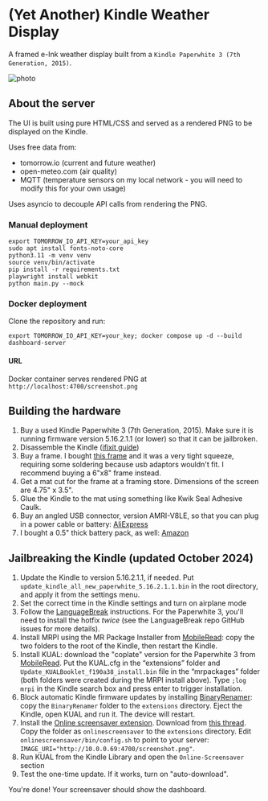 # (Yet Another) Kindle Weather Display

A framed e-Ink weather display built from a `Kindle Paperwhite 3 (7th Generation, 2015)`.

![photo](https://github.com/user-attachments/assets/6062ded0-b178-4c10-bf79-d50fd1f118e7)

## About the server

The UI is built using pure HTML/CSS and served as a rendered PNG to be displayed on the Kindle.

Uses free data from:

* tomorrow.io (current and future weather)
* open-meteo.com (air quality)
* MQTT (temperature sensors on my local network - you will need to modify this for your own usage)

Uses asyncio to decouple API calls from rendering the PNG.

### Manual deployment

```
export TOMORROW_IO_API_KEY=your_api_key
sudo apt install fonts-noto-core
python3.11 -m venv venv
source venv/bin/activate
pip install -r requirements.txt
playwright install webkit
python main.py --mock
```

### Docker deployment

Clone the repository and run:

```
export TOMORROW_IO_API_KEY=your_key; docker compose up -d --build dashboard-server
```

#### URL

Docker container serves rendered PNG at `http://localhost:4700/screenshot.png`

## Building the hardware

1. Buy a used Kindle Paperwhite 3 (7th Generation, 2015). Make sure it is running firmware version 5.16.2.1.1 (or lower) so that it can be jailbroken.
2. Disassemble the Kindle ([ifixit guide](https://www.ifixit.com/Guide/Kindle+Paperwhite+3rd+Generation+Battery+Replacement/61550))
3. Buy a frame. I bought [this frame](https://www.amazon.com/dp/B003YN10M2?ref=ppx_yo2ov_dt_b_fed_asin_title) and it was a very tight squeeze, requiring some soldering because usb adaptors wouldn't fit. I recommend buying a 6"x8" frame instead.
4. Get a mat cut for the frame at a framing store. Dimensions of the screen are 4.75" x 3.5".
5. Glue the Kindle to the mat using something like Kwik Seal Adhesive Caulk.
6. Buy an angled USB connector, version AMRI-V8LE, so that you can plug in a power cable or battery: [AliExpress](https://www.aliexpress.us/item/3256801306879430.html?spm=a2g0o.order_list.order_list_main.4.6faf1802ifd8ra&gatewayAdapt=glo2usa)
7. I bought a 0.5" thick battery pack, as well: [Amazon](https://www.amazon.com/INIU-High-Speed-Flashlight-Powerbank-Compatible/dp/B07CZDXDG8/ref=sr_1_1?dib=eyJ2IjoiMSJ9.-9EWgBmgQeNOI5x_mmVV2uKyHZUw7kLu-5RquqQORBzELnAsTflQAMoFHAdfSOHyxeOYiwfNFr_vDSk1JCqUtRskAGMEZ3RTbbCQTokNhlxieBs9wwA5qv7YbRZ5hgfecGy14MB8up1OdNymBojhzbAUuXo0QMsiNmOB39ftQPWA_l1xuwM6j3oCni4orFsIn-gyXLLGKXFx1t48ngdxGCLzNFZebubNNVBKR59TWQI.0FteQjV73eTi3J6yZUJVOBpQQvPawc5MyAVML1Dtnbs&dib_tag=se&keywords=iniu+slim&qid=1729111351&sr=8-1)

## Jailbreaking the Kindle (updated October 2024)

1. Update the Kindle to version 5.16.2.1.1, if needed. Put `update_kindle_all_new_paperwhite_5.16.2.1.1.bin` in the root directory, and apply it from the settings menu.
2. Set the correct time in the Kindle settings and turn on airplane mode
3. Follow the [LanguageBreak](https://github.com/notmarek/LanguageBreak) instructions. For the Paperwhite 3, you'll need to install the hotfix _twice_ (see the LanguageBreak repo GitHub issues for more details).
4. Install MRPI using the MR Package Installer from [MobileRead](https://www.mobileread.com/forums/showthread.php?t=225030): copy the two folders to the root of the Kindle, then restart the Kindle.
5. Install KUAL: download the "coplate" version for the Paperwhite 3 from [MobileRead](https://www.mobileread.com/forums/showthread.php?t=225030). Put the KUAL.cfg in the “extensions” folder and `Update_KUALBooklet_f190a38_install.bin` file in the “mrpackages” folder (both folders were created during the MRPI install above). Type `;log mrpi` in the Kindle search box and press enter to trigger installation. 
6. Block automatic Kindle firmware updates by installing [BinaryRenamer](https://www.mobileread.com/forums/showthread.php?t=357438): copy the `BinaryRenamer` folder to the `extensions` directory. Eject the Kindle, open KUAL and run it. The device will restart.
7. Install the [Online screensaver extension](https://www.mobileread.com/forums/showthread.php?t=236104). Download from [this thread](https://github.com/Kuhno92/onlinescreensaverPW2). Copy the folder as `onlinescreensaver` to the `extensions` directory. Edit `onlinescreensaver/bin/config.sh` to point to your server: `IMAGE_URI="http://10.0.0.69:4700/screenshot.png"`.
8. Run KUAL from the Kindle Library and open the `Online-Screensaver` section
9. Test the one-time update. If it works, turn on "auto-download".

You're done! Your screensaver should show the dashboard.

